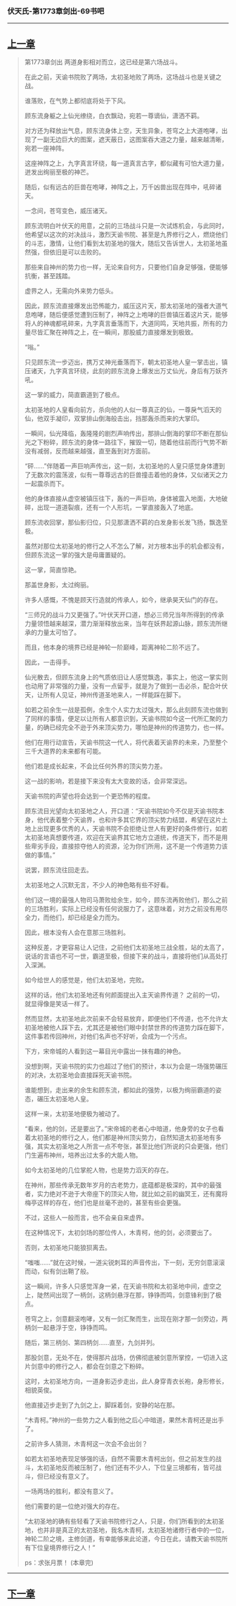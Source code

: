 ### 伏天氏-第1773章剑出-69书吧

--------
[上一章](./1aa1ac5dfac9ea68b44abbe95c3d56e7.md)
--------


>
>
>
>第1773章剑出
>两道身影相对而立，这已经是第六场战斗。
>
>在此之前，天谕书院败了两场，太初圣地败了两场，这场战斗也是关键之战。
>
>谁落败，在气势上都彻底将处于下风。
>
>顾东流身躯之上仙光缭绕，白衣飘动，宛若一尊谪仙，潇洒不羁。
>
>对方还为释放出气息，顾东流身体上空，天生异象，苍穹之上大道咆哮，出现了一副无边巨大的图案，遮天蔽日，这图案吞大道之力量，越来越清晰，宛若一座神阵。
>
>这座神阵之上，九字真言环绕，每一道真言古字，都似藏有可怕大道力量，迸发出绚丽至极的神芒。
>
>随后，似有远古的巨兽在咆哮，神阵之上，万千凶兽出现在阵中，吼碎诸天。
>
>一念间，苍穹变色，威压诸天。
>
>顾东流明白叶伏天的用意，之前的三场战斗只是一次试炼机会，与此同时，他希望以这次的对决战斗，激烈天谕书院、甚至是九界修行之人，燃烧他们的斗志，激情，让他们看到太初圣地的强大，随后又告诉世人，太初圣地虽然强，但依旧是可以击败的。
>
>那些来自神州的势力也一样，无论来自何方，只要他们自身足够强，便能够抗衡，甚至践踏。
>
>虚界之人，无需向外来势力低头。
>
>因此，顾东流直接爆发出恐怖能力，威压这片天，那太初圣地的强者大道气息咆哮，随后便感觉遭到压制了，神阵之上咆哮的巨兽镇压着这片天，能够将人的神魂都吼碎来，九字真言垂落而下，大道同鸣，天地共振，所有的力量尽皆汇聚在神阵之上，在一瞬间，那股威力直接爆发到极致。
>
>“嗡。”
>
>只见顾东流一步迈出，携万丈神光垂落而下，朝太初圣地人皇一掌击出，镇压诸天，九字真言环绕，此刻的顾东流身上爆发出万丈仙光，身后有万妖齐吼。
>
>这一掌的威力，简直霸道到了极点。
>
>太初圣地的人皇看向前方，杀向他的人似一尊真正的仙，一尊戾气滔天的仙，他双手凝印，双掌排山倒海般击出，挡那轰杀而来的大掌印。
>
>一瞬间，仙光降临，轰隆隆的剧烈声响传出，那排山倒海的掌印不断在那仙光之下粉碎，顾东流的身体一路往下，摧毁一切，随着他往前而行气势不断没有减弱，反而越来越强，直至轰到对方面前。
>
>“砰……”伴随着一声巨响声传出，这一刻，太初圣地的人皇只感觉身体遭到了无数次的震荡波，似有一尊尊远古的巨兽撞击着他的身体，又似诸天之力一起震杀而下。
>
>他的身体直接从虚空被镇压往下，轰的一声巨响，身体被震入地面，大地破碎，出现一道道裂痕，还有一个人形坑，一掌直接轰入了地底。
>
>顾东流收回掌，那仙影归位，只见那潇洒不羁的白发身影长发飞扬，飘逸至极。
>
>虽然对那位太初圣地的修行之人不怎么了解，对方根本出手的机会都没有，但顾东流这一掌的强大是毋庸置疑的。
>
>这一掌，简直惊艳。
>
>那盖世身影，太过绚丽。
>
>许多人感慨，不愧是顾天行造就的传承人，如今，继承昊天仙门的存在。
>
>“三师兄的战斗力又更强了。”叶伏天开口道，想必三师兄当年所得到的传承力量领悟越来越深，潜力渐渐释放出来，当年在妖界起源山脉，顾东流所继承的力量太可怕了。
>
>而且，他本身的境界已经是神轮一阶巅峰，距离神轮二阶不远了。
>
>因此，一击得手。
>
>仙光散去，但顾东流身上的气质依旧让人感觉飘逸，事实上，他这一掌实则也动用了非常强的力量，没有一点留手，就是为了做到一击必杀，配合叶伏天，让所有人见证，神州传道圣地来人，一样能踩在脚下。
>
>如若之前余生一战是孤例，余生个人实力太过强大，那么此刻顾东流也做到了同样的事情，便足以让所有人都意识到，天谕书院如今这一代所汇聚的力量，的确已经完全不逊于外来顶尖势力，哪怕是神州的传道势力，也一样。
>
>他们在用行动宣告，天谕书院这一代人，将代表着天谕界的未来，乃至整个三千大道界的未来都有可能。
>
>他们若是成长起来，不会比任何外界的顶尖势力差。
>
>这一战的影响，若是接下来没有太大变故的话，会非常深远。
>
>天谕书院的声望也将会达到一个更恐怖的程度。
>
>顾东流目光望向太初圣地之人，开口道：“天谕书院如今不仅是天谕书院本身，他代表着整个天谕界，也和许多其它界的顶尖势力结盟，希望在这片土地上出现更多优秀的人，天谕书院不会拒绝让世人有更好的条件修行，如若太初圣地真想要传道，欢迎在天谕界其它地方立道统，传道天下，而不是用些卑劣手段，直接掠夺他人的资源，沦为你们所用，这不是一个传道势力该做的事情。”
>
>说罢，顾东流往回走去。
>
>太初圣地之人沉默无言，不少人的神色略有些不好看。
>
>他们这一境的最强人物司马萧败给余生，如今，顾东流再败他们，那么之前的三场胜利，实际上已经没有任何说服力了，这意味着，对方之前没有用尽全力，而他们，却已经是全力而为。
>
>因此，根本没有人会在意那三场胜利。
>
>这种反差，才更容易让人记住，之前他们太初圣地三战全胜，站的太高了，说话的言语也不可一世，霸道至极，但接下来的战斗，直接将他们从高处打入深渊。
>
>如今给世人的感觉是，他们太初圣地，完败。
>
>这样的话，他们太初圣地还有何颜面提出入主天谕界传道？
>之前的一切，就显得像是笑话一样了。
>
>然而显然，太初圣地此次前来不会轻易放弃，即便他们不传道，也不允许太初圣地被他人踩下去，尤其还是被他们眼中封禁世界的传道势力踩在脚下，这件事若传回神州，对他们名声也不好听，会成为一个污点。
>
>下方，宋帝城的人看到这一幕目光中露出一抹有趣的神色。
>
>没想到啊，天谕书院的实力也超过了他们的预计，本以为会是一场强势碾压的对决，太初圣地会直接踩死天谕书院。
>
>谁能想到，走出来的余生和顾东流，都如此的强势，以极为绚丽霸道的姿态，碾压太初圣地人皇。
>
>这样一来，太初圣地便极为被动了。
>
>“看来，他的剑，还是要出了。”宋帝城的老者心中暗道，他身旁的女子也看着太初圣地的修行之人，他们都是神州顶尖势力，自然知道太初圣地有多强，其实太初圣地之人所言一点不夸张，甚至比他们所说的只会更强，他们门生遍布神州，培养出过太多的大能人物。
>
>如今太初圣地的几位掌舵人物，也是势力滔天的存在。
>
>在神州，那些传承无数年岁月的古老势力，底蕴都是极深的，其中的最强者，实力绝对不逊于大帝座下的顶尖人物，就比如之前的幽冥王，还有魔将梅亭这样的存在，他们也是丝毫不逊的，甚至有些会更强。
>
>不过，这些人一般而言，也不会亲自来虚界。
>
>在这种情况下，太初剑场的那位传人，木青柯，他的剑，必须要出了。
>
>否则，太初圣地只能狼狈离去。
>
>“嗤嗤……”就在这时候，一道尖锐刺耳的声音传出，下一刻，无穷剑意滚滚而动，似有剑出鞘了般。
>
>这一瞬间，许多人只感觉浑身一紧，在天谕书院和太初圣地中间，虚空之上，陡然间出现了一柄剑，这柄剑悬浮在那，铮铮而鸣，剑意锋利到了极点。
>
>苍穹之上，剑意翻滚咆哮，又有一剑汇聚而生，出现在刚才那一剑旁边，两柄剑一起悬浮于空，铮铮而鸣。
>
>随后，第三柄剑、第四柄剑……直至，九剑并列。
>
>那股剑意，无处不在，使得那片战场，仿佛彻底被剑意所掌控，一切进入这片剑意中的修行之人，都会在剑意之下粉碎。
>
>这时，太初圣地方向，一道身影迈步走出，此人身穿青衣长袍，身形修长，相貌英俊。
>
>他直接迈步走到了九剑之上，脚踩着剑，安静的站在那。
>
>“木青柯。”神州的一些势力之人看到他之后心中暗道，果然木青柯还是出手了。
>
>之前许多人猜测，木青柯这一次会不会出剑？
>
>如若太初圣地表现足够强的话，自然不需要木青柯出剑，但之前发生的战斗，太初圣地反而被压制了，他们还有不少人，下位皇三境都有，皆可战斗，但已经没有意义了。
>
>一场两场的胜利，都没有意义了。
>
>他们需要的是一位绝对强大的存在。
>
>“太初圣地的确有些轻看了天谕书院修行之人，只是，你们所看到的太初圣地，也并非是真正的太初圣地，我名木青柯，太初圣地诸修行者中的一位，神轮二阶之境，主修剑道，有幸能够来此论道，今日在此，请教天谕书院所有下位皇境界修行之人！”
>
>ps：求张月票！
>(本章完)
>
>

--------
[下一章](./3bc5dd25f336f181dd680e2db1124ed9.md)
--------
